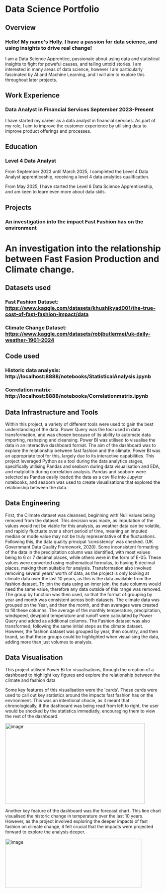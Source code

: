 # Data Science Portfolio

## Overview
### Hello! My name's Holly. I have a passion for data science, and using insights to drive real change!  
I am a Data Science Apprentice, passionate about using data and statistical insights to fight for poweful causes, and telling untold stories. 
I am interested in many areas of data science, however I am particularly fascinated by AI and Machine Learning, and I will aim to explore this throughout later projects.

## Work Experience
### Data Analyst in Financial Services  September 2023-Present
I have started my career as a data analyst in financial services. As part of my role, I aim to improve the customer experience by utilising data to improve product offerings and processes.

## Education
### Level 4 Data Analyst
From September 2023 until March 2025, I completed the Level 4 Data Analyst apprenticeship, receiving a level 4 data analytics qualification.

From May 2025, I have started the Level 6 Data Science Apprenticeship, and am keen to learn even more about data skils.

## Projects
### An investigation into the impact Fast Fashion has on the environment 
# An investigation into the relationship between Fast Fasion Production and Climate change.

## Datasets used 
### Fast Fashion Dataset: https://www.kaggle.com/datasets/khushikyad001/the-true-cost-of-fast-fashion-impact/data
### Climate Change Dataset: https://www.kaggle.com/datasets/robjbutlermei/uk-daily-weather-1961-2024


## Code used
### Historic data analysis: http://localhost:8888/notebooks/StatisticalAnalysis.ipynb
### Correlation matrix: http://localhost:8888/notebooks/Correlationmatrix.ipynb

## Data Infrastructure and Tools
Within this project, a variety of different tools were used to gain the best understanding of the data.
Power Query was the tool used in data transformation, and was chosen because of its ability to automate data importing, reshaping and cleansing. 
Power BI was utilised to visualise the data in an interactive dashboard format. The aim of the dashboard was to explore the relationship between fast fashion and the climate. 
Power BI was an appropriate tool for this, largely due to its interactive capabilities. 
This project leveraged Python as a tool during the data analytics stages, specifically utilising Pandas and seaborn during data visualisation and EDA, and matplotlib during correlation analysis.
Pandas and seaborn were selected as Pandas easily loaded the data as a csv file into Jupyter notebooks, and seaborn was used to create visualisations that explored the relationship between the data.

## Data Engineering
First, the Climate dataset was cleansed, beginning with Null values being removed from the dataset. This decision was made, as imputation of the values would not be viable for this analysis, as weather data can be volatile, and rapidly fluctuate over a short period of time, meaning an imputed median or mode value may not be truly representative of the fluctuations. 
Following this, the data quality principal ‘consistency’ was checked. (UK Governmant Data Quality Framework, 2020). Some inconsistent formatting of the data in the precipitation column was identified, with most values being to 6 or 7 decimal places, while others were in the form of E-05. These values were converted using mathematical formulas, to having 6 decimal places, making them suitable for analysis.
Transformation also involved removing several years’ worth of data, as the project is only looking at climate data over the last 10 years, as this is the data available from the fashion dataset. To join the data using an inner join, the date columns would need the same value, therefore any data outside of this range was removed.
The group by function was then used, so that the format of grouping by year and month was consistent across both datasets. The climate data was grouped on the Year, and then the month, and then averages were created to fill these columns. The average of the monthly temperature, precipitation, windspeed, dewpoint temperature and runoff were calculated by Power Query and added as additional columns. 
The Fashion dataset was also transformed, following the same initial steps as the climate dataset. However, the fashion dataset was grouped by year, then country, and then brand, so that these groups could be highlighted when visualising the data, adding more than just volumes to analysis.

## Data Visualisation
This project utilised Power Bi for visualisations, through the creation of a dashboard to highlight key figures and explore the relationship between the climate and fashion data

Some key features of this visualisation were the 'cards'. These cards were used to call out key statistics around the impacts fast fashion has on the environment. This was an intentional chocie, as it meant that chronologically, if the dashboard was being read from left to right, the user would be shocked by the statistics immediatly, encouraging them to view the rest of the dashboard.

<img width="449" height="259" alt="image" src="https://github.com/user-attachments/assets/c3442743-f6be-4611-ab3f-a4f660be08a0" />

Another key feature of the dashboard was the forecast chart. This line chart visualised the historic change in temperature over the last 10 years. However, as the project involved exploring the deeper impacts of fast fashion on climate change, it felt crucial that the impacts were projected forward to explore the analysis deeper.

<img width="438" height="158" alt="image" src="https://github.com/user-attachments/assets/43e0dc70-ab1b-4ac9-aad8-b1466bc1014e" />





